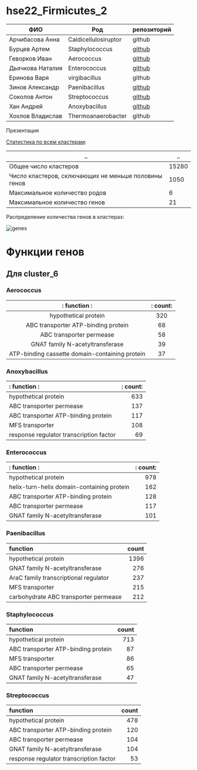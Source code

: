 # hse22_Firmicutes_2

ФИО           | Род                            | репозиторий
---------------------|------------------------------------------|-
Арчибасова Анна | Caldicellulosiruptor | github 
Бурцев Артем| Staphylococcus | [github](https://github.com/prometneus/hse22_project)   
Геворков Иван  | Aerococcus | [github](https://github.com/IvanTurHi/hse22_project)    
Дьячкова Наталия  | Enterococcus| [github](https://github.com/dynataly/hse22_project)   
Еринова Варя | virgibacillus | github
Зинов Александр  | Paenibacillus   |  [github](https://github.com/sashkent3/biominor_hse22_project)
Соколов Антон  | Streptococcus  |   [github](https://github.com/antonsokol57/hse22_project)
Хан Андрей   | Anoxybacillus  |     [github](https://github.com/midzukami/hse22_project)
Хохлов Владислав  | Thermoanaerobacter |  github




Презентация

[Статистика по всем кластерам](https://github.com/dynataly/hse22_Firmicutes_2/blob/main/cluster_stats.csv):

.. | ..
---|----
Общее число кластеров | 15280
Число кластеров, сключающих не меньше половины генов | 1050
Максимальное количество родов | 6
Максимальное количество генов | 21



Распределение количества генов в кластерах:



![genes](https://user-images.githubusercontent.com/72361668/173962626-fd5f0210-486e-4704-a225-ea4f69726ba3.png)




# Функции генов

## Для cluster_6

### Aerococcus

|:                   function                   :|: count:|
|:----------------------------------------------:|:------:|
| hypothetical protein                           |    320 |
| ABC transporter ATP-binding protein            |     68 |
| ABC transporter permease                       |     58 |
| GNAT family N-acetyltransferase                |     39 |
| ATP-binding cassette domain-containing protein |     37 |

### Anoxybacillus

|:               function                :|: count:|
|:----------------------------------------|-------:|
| hypothetical protein                    |    633 |
| ABC transporter permease                |    137 |
| ABC transporter ATP-binding protein     |    117 |
| MFS transporter                         |    108 |
| response regulator transcription factor |     69 |

### Enterococcus

|:                 function                 :|: count:|
|:-------------------------------------------|-------:|
| hypothetical protein                       |    978 |
| helix-turn-helix domain-containing protein |    162 |
| ABC transporter ATP-binding protein        |    128 |
| ABC transporter permease                   |    117 |
| GNAT family N-acetyltransferase            |    101 |

### Paenibacillus

|              function               | count |
|:--------------------------------------|-------:|
| hypothetical protein                  |   1396 |
| GNAT family N-acetyltransferase       |    276 |
| AraC family transcriptional regulator |    237 |
| MFS transporter                       |    215 |
| carbohydrate ABC transporter permease |    212 |

### Staphylococcus

|              function             | count |
|:------------------------------------|-------:|
| hypothetical protein                |    713 |
| ABC transporter ATP-binding protein |     87 |
| MFS transporter                     |     86 |
| ABC transporter permease            |     65 |
| GNAT family N-acetyltransferase     |     47 |

### Streptococcus

|                function               | count |
|:----------------------------------------|-------:|
| hypothetical protein                    |    478 |
| ABC transporter ATP-binding protein     |    120 |
| ABC transporter permease                |    104 |
| GNAT family N-acetyltransferase         |    104 |
| response regulator transcription factor |     53 |
